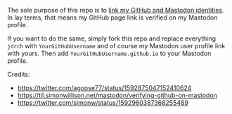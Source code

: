 The sole purpose of this repo is to [link my GitHub and Mastodon identities](https://til.simonwillison.net/mastodon/verifying-github-on-mastodon). In lay terms, that means my GitHub page link is verified on my Mastodon profile.

If you want to do the same, simply fork this repo and replace everything `jdrch` with `YourGitHubUsername` and of course my Mastodon user profile link with yours. Then add `YourGitHubUsername.github.io` to your Mastodon profile.

Credits:
* https://twitter.com/agoose77/status/1592875047152410624
* https://til.simonwillison.net/mastodon/verifying-github-on-mastodon
* https://twitter.com/simonw/status/1592960387368255489
